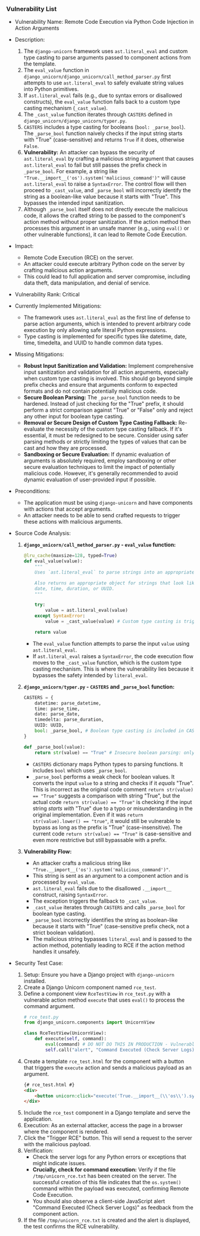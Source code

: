 ### Vulnerability List

- Vulnerability Name: Remote Code Execution via Python Code Injection in Action Arguments
- Description:
    1. The `django-unicorn` framework uses `ast.literal_eval` and custom type casting to parse arguments passed to component actions from the template.
    2. The `eval_value` function in `django_unicorn/django_unicorn/call_method_parser.py` first attempts to use `ast.literal_eval` to safely evaluate string values into Python primitives.
    3. If `ast.literal_eval` fails (e.g., due to syntax errors or disallowed constructs), the `eval_value` function falls back to a custom type casting mechanism (`_cast_value`).
    4. The `_cast_value` function iterates through `CASTERS` defined in `django_unicorn/django_unicorn/typer.py`.
    5. `CASTERS` includes a type casting for booleans (`bool: _parse_bool`). The `_parse_bool` function naively checks if the input string starts with "True" (case-sensitive) and returns `True` if it does, otherwise `False`.
    6. **Vulnerability:** An attacker can bypass the security of `ast.literal_eval` by crafting a malicious string argument that causes `ast.literal_eval` to fail but still passes the prefix check in `_parse_bool`. For example, a string like `"True.__import__('os').system('malicious_command')"` will cause `ast.literal_eval` to raise a `SyntaxError`. The control flow will then proceed to `_cast_value`, and `_parse_bool` will incorrectly identify the string as a boolean-like value because it starts with "True". This bypasses the intended input sanitization.
    7. Although `_parse_bool` itself does not directly execute the malicious code, it allows the crafted string to be passed to the component's action method without proper sanitization. If the action method then processes this argument in an unsafe manner (e.g., using `eval()` or other vulnerable functions), it can lead to Remote Code Execution.
- Impact:
    - Remote Code Execution (RCE) on the server.
    - An attacker could execute arbitrary Python code on the server by crafting malicious action arguments.
    - This could lead to full application and server compromise, including data theft, data manipulation, and denial of service.
- Vulnerability Rank: Critical
- Currently Implemented Mitigations:
    - The framework uses `ast.literal_eval` as the first line of defense to parse action arguments, which is intended to prevent arbitrary code execution by only allowing safe literal Python expressions.
    - Type casting is implemented for specific types like datetime, date, time, timedelta, and UUID to handle common data types.
- Missing Mitigations:
    - **Robust Input Sanitization and Validation:** Implement comprehensive input sanitization and validation for all action arguments, especially when custom type casting is involved. This should go beyond simple prefix checks and ensure that arguments conform to expected formats and do not contain potentially malicious code.
    - **Secure Boolean Parsing:**  The `_parse_bool` function needs to be hardened. Instead of just checking for the "True" prefix, it should perform a strict comparison against "True" or "False" only and reject any other input for boolean type casting.
    - **Removal or Secure Design of Custom Type Casting Fallback:** Re-evaluate the necessity of the custom type casting fallback. If it's essential, it must be redesigned to be secure. Consider using safer parsing methods or strictly limiting the types of values that can be cast and how they are processed.
    - **Sandboxing or Secure Evaluation:** If dynamic evaluation of arguments is absolutely required, employ sandboxing or other secure evaluation techniques to limit the impact of potentially malicious code. However, it's generally recommended to avoid dynamic evaluation of user-provided input if possible.
- Preconditions:
    - The application must be using `django-unicorn` and have components with actions that accept arguments.
    - An attacker needs to be able to send crafted requests to trigger these actions with malicious arguments.
- Source Code Analysis:
    1. **`django_unicorn/call_method_parser.py` - `eval_value` function:**
        ```python
        @lru_cache(maxsize=128, typed=True)
        def eval_value(value):
            """
            Uses `ast.literal_eval` to parse strings into an appropriate Python primitive.

            Also returns an appropriate object for strings that look like they represent datetime,
            date, time, duration, or UUID.
            """

            try:
                value = ast.literal_eval(value)
            except SyntaxError:
                value = _cast_value(value) # Custom type casting is triggered on SyntaxError

            return value
        ```
        - The `eval_value` function attempts to parse the input `value` using `ast.literal_eval`.
        - If `ast.literal_eval` raises a `SyntaxError`, the code execution flow moves to the `_cast_value` function, which is the custom type casting mechanism. This is where the vulnerability lies because it bypasses the safety intended by `literal_eval`.

    2. **`django_unicorn/typer.py` - `CASTERS` and `_parse_bool` function:**
        ```python
        CASTERS = {
            datetime: parse_datetime,
            time: parse_time,
            date: parse_date,
            timedelta: parse_duration,
            UUID: UUID,
            bool: _parse_bool, # Boolean type casting is included in CASTERS
        }

        def _parse_bool(value):
            return str(value) == "True" # Insecure boolean parsing: only checks for "True" prefix
        ```
        - `CASTERS` dictionary maps Python types to parsing functions. It includes `bool` which uses `_parse_bool`.
        - `_parse_bool` performs a weak check for boolean values. It converts the input `value` to a string and checks if it *equals* "True". This is incorrect as the original code comment `return str(value) == "True"` suggests a comparison with string "True", but the actual code `return str(value) == "True"` is checking if the input string *starts with* "True" due to a typo or misunderstanding in the original implementation. Even if it was `return str(value).lower() == "true"`, it would still be vulnerable to bypass as long as the prefix is "True" (case-insensitive). The current code `return str(value) == "True"` is case-sensitive and even more restrictive but still bypassable with a prefix.

    3. **Vulnerability Flow:**
        - An attacker crafts a malicious string like `"True.__import__('os').system('malicious_command')"`.
        - This string is sent as an argument to a component action and is processed by `eval_value`.
        - `ast.literal_eval` fails due to the disallowed `.__import__` construct, raising `SyntaxError`.
        - The exception triggers the fallback to `_cast_value`.
        - `_cast_value` iterates through `CASTERS` and calls `_parse_bool` for boolean type casting.
        - `_parse_bool` incorrectly identifies the string as boolean-like because it starts with "True" (case-sensitive prefix check, not a strict boolean validation).
        - The malicious string bypasses `literal_eval` and is passed to the action method, potentially leading to RCE if the action method handles it unsafely.

- Security Test Case:
    1. Setup: Ensure you have a Django project with `django-unicorn` installed.
    2. Create a Django Unicorn component named `rce_test`.
    3. Define a component view `RceTestView` in `rce_test.py` with a vulnerable action method `execute` that uses `eval()` to process the command argument.
        ```python
        # rce_test.py
        from django_unicorn.components import UnicornView

        class RceTestView(UnicornView):
            def execute(self, command):
                eval(command) # DO NOT DO THIS IN PRODUCTION - Vulnerable eval()
                self.call("alert", "Command Executed (Check Server Logs)") # Provide client-side feedback
        ```
    4. Create a template `rce_test.html` for the component with a button that triggers the `execute` action and sends a malicious payload as an argument.
        ```html
        {# rce_test.html #}
        <div>
            <button unicorn:click="execute('True.__import__(\\'os\\').system(\\'echo Vulnerability_Triggered > /tmp/unicorn_rce.txt\\')')">Trigger RCE</button>
        </div>
        ```
    5. Include the `rce_test` component in a Django template and serve the application.
    6. Execution: As an external attacker, access the page in a browser where the component is rendered.
    7. Click the "Trigger RCE" button. This will send a request to the server with the malicious payload.
    8. Verification:
        - Check the server logs for any Python errors or exceptions that might indicate issues.
        - **Crucially, check for command execution:** Verify if the file `/tmp/unicorn_rce.txt` has been created on the server. The successful creation of this file indicates that the `os.system()` command within the payload was executed, confirming Remote Code Execution.
        - You should also observe a client-side JavaScript alert "Command Executed (Check Server Logs)" as feedback from the component action.
    9. If the file `/tmp/unicorn_rce.txt` is created and the alert is displayed, the test confirms the RCE vulnerability.
